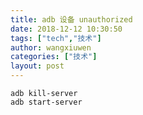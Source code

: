 ```yaml
---
title: adb 设备 unauthorized
date: 2018-12-12 10:30:50
tags: ["tech","技术"]
author: wangxiuwen
categories: ["技术"]
layout: post
---
```


```
adb kill-server
adb start-server
```